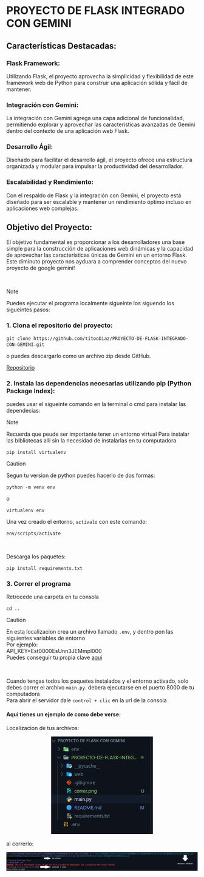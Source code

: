 # PROYECTO DE FLASK INTEGRADO CON GEMINI
## Características Destacadas:

### Flask Framework: 
Utilizando Flask, el proyecto aprovecha la simplicidad y flexibilidad de este framework web de Python para construir una aplicación sólida y fácil de mantener.

### Integración con Gemini: 
La integración con Gemini agrega una capa adicional de funcionalidad, permitiendo explorar y aprovechar las características avanzadas de Gemini dentro del contexto de una aplicación web Flask.

### Desarrollo Ágil: 
Diseñado para facilitar el desarrollo ágil, el proyecto ofrece una estructura organizada y modular para impulsar la productividad del desarrollador.

### Escalabilidad y Rendimiento: 
Con el respaldo de Flask y la integración con Gemini, el proyecto está diseñado para ser escalable y mantener un rendimiento óptimo incluso en aplicaciones web complejas.

## Objetivo del Proyecto:

El objetivo fundamental es proporcionar a los desarrolladores una base simple para la construcción de aplicaciones web dinámicas y la capacidad de aprovechar las características únicas de Gemini en un entorno Flask.
Este diminuto proyecto nos ayduara a comprender conceptos del nuevo proyecto de google gemini!

<br>

> [!NOTE]
> Puedes ejecutar el programa localmente sigueinte los siguendo los sigueintes pasos:

### 1. Clona el repositorio del proyecto:

```
git clone https://github.com/titooDiaz/PROYECTO-DE-FLASK-INTEGRADO-CON-GEMINI.git
```

o puedes  descargarlo como un archivo zip desde GitHub.

[Repositorio](https://github.com/titooDiaz/PROYECTO-DE-FLASK-INTEGRADO-CON-GEMINI.git)

### 2. Instala las dependencias necesarias utilizando pip (Python Package Index):

puedes usar el sigueinte comando en la terminal o cmd para instalar las dependecias:

> [!NOTE]
> Recuerda que peude ser importante tener un entorno virtual 
> Para instalar las bibliotecas alli sin la necesidad de instalarlas en tu computadora

```
pip install virtualenv
```

> [!CAUTION]
> Segun tu version de python puedes hacerlo de dos formas:
>
> ```
> python -m venv env
> ```
>
> o
>
> ```
> virtualenv env
> ```

Una vez creado el entorno, `activalo` con este comando:

```
env/scripts/activate
```

<br>

Descarga los paquetes:
```
pip install requirements.txt
```



### 3. Correr el programa

Retrocede una carpeta en tu consola

```
cd ..
```
> [!CAUTION]
> En esta localizacion crea un archivo llamado `.env`, y dentro pon las siguientes variables de entorno
> <br>
> Por ejemplo:
> <br>
> API_KEY=Est0000EsUnn3JEMmpl000
> <br>
> Puedes conseguir tu propia clave [aqui](https://makersuite.google.com/app/apikey)

<br>

Cuando tengas todos los paquetes instalados y el entorno activado, solo debes correr el archivo `main.py`.
debera ejecutarse en el puerto 8000 de tu computadora
<br>
Para abrir el servidor dale `control + clic` en la url de la consola

#### Aqui tienes un ejemplo de como debe verse:
Localizacion de tus archivos:
<br>
<p align="center">
  <img width="full" src="./arbol.png" />
</p>

al correrlo:
<br>
<p align="center">
  <img width="full" src="./correr.png" />
</p>